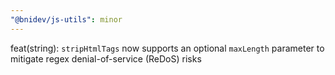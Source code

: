 ```yaml
---
"@bnidev/js-utils": minor
---
```


feat(string): `stripHtmlTags` now supports an optional `maxLength` parameter to mitigate regex denial-of-service (ReDoS) risks
